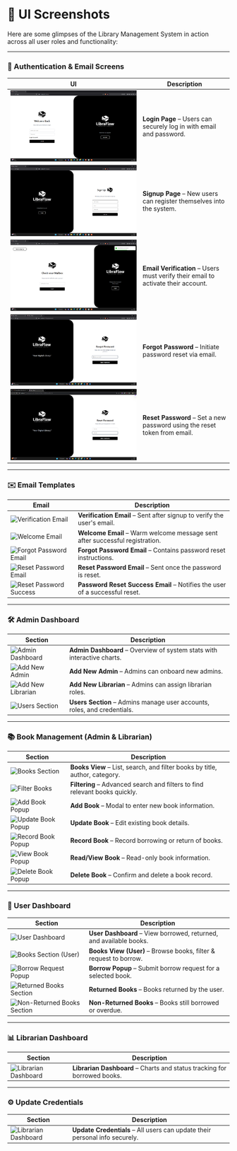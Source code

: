 # 📸 UI Screenshots

Here are some glimpses of the Library Management System in action across all user roles and functionality:

---

### 🔐 Authentication & Email Screens

| UI                                                                                                                                                        | Description                                                                       |
| --------------------------------------------------------------------------------------------------------------------------------------------------------- | --------------------------------------------------------------------------------- |
| ![Login Page](https://github.com/Rajdip1404/LIBRARY_MANAGEMENT_SYSTEM/blob/fb152eed45a5f077a00bf5b43125218914308553/images/login.png)                     | **Login Page** – Users can securely log in with email and password.               |
| ![Signup Page](https://github.com/Rajdip1404/LIBRARY_MANAGEMENT_SYSTEM/blob/fb152eed45a5f077a00bf5b43125218914308553/images/signup.png)                   | **Signup Page** – New users can register themselves into the system.              |
| ![Email Verification Page](https://github.com/Rajdip1404/LIBRARY_MANAGEMENT_SYSTEM/blob/fb152eed45a5f077a00bf5b43125218914308553/images/verify-email.png) | **Email Verification** – Users must verify their email to activate their account. |
| ![Forgot Password Page](https://github.com/Rajdip1404/LIBRARY_MANAGEMENT_SYSTEM/blob/fb152eed45a5f077a00bf5b43125218914308553/images/forgot-password.png) | **Forgot Password** – Initiate password reset via email.                          |
| ![Reset Password Page](https://github.com/Rajdip1404/LIBRARY_MANAGEMENT_SYSTEM/blob/fb152eed45a5f077a00bf5b43125218914308553/images/reset-password.png)   | **Reset Password** – Set a new password using the reset token from email.         |

---

### ✉️ Email Templates

| Email                                                                                    | Description                                                                  |
| ---------------------------------------------------------------------------------------- | ---------------------------------------------------------------------------- |
| ![Verification Email](https://chatgpt.com/c/screenshots/email-verification-template.png) | **Verification Email** – Sent after signup to verify the user's email.       |
| ![Welcome Email](https://chatgpt.com/c/screenshots/welcome-email.png)                    | **Welcome Email** – Warm welcome message sent after successful registration. |
| ![Forgot Password Email](https://chatgpt.com/c/screenshots/forgot-password-email.png)    | **Forgot Password Email** – Contains password reset instructions.            |
| ![Reset Password Email](https://chatgpt.com/c/screenshots/reset-password-email.png)      | **Reset Password Email** – Sent once the password is reset.                  |
| ![Reset Password Success](https://chatgpt.com/c/screenshots/reset-success-email.png)     | **Password Reset Success Email** – Notifies the user of a successful reset.  |

---

### 🛠️ Admin Dashboard

|Section|Description|
|---|---|
|![Admin Dashboard](https://chatgpt.com/c/screenshots/admin-dashboard.png)|**Admin Dashboard** – Overview of system stats with interactive charts.|
|![Add New Admin](https://chatgpt.com/c/screenshots/add-new-admin.png)|**Add New Admin** – Admins can onboard new admins.|
|![Add New Librarian](https://chatgpt.com/c/screenshots/add-new-librarian.png)|**Add New Librarian** – Admins can assign librarian roles.|
|![Users Section](https://chatgpt.com/c/screenshots/users-section-admin.png)|**Users Section** – Admins manage user accounts, roles, and credentials.|

---

### 📚 Book Management (Admin & Librarian)

| Section                                                                                     | Description                                                                 |
| ------------------------------------------------------------------------------------------- | --------------------------------------------------------------------------- |
| ![Books Section](https://chatgpt.com/c/screenshots/books-admin-librarian.png)               | **Books View** – List, search, and filter books by title, author, category. |
| ![Filter Books](https://chatgpt.com/c/screenshots/filter-books.png)                         | **Filtering** – Advanced search and filters to find relevant books quickly. |
| ![Add Book Popup](https://chatgpt.com/c/screenshots/add-book-popup.png)                     | **Add Book** – Modal to enter new book information.                         |
| ![Update Book Popup](https://chatgpt.com/c/screenshots/update-book-popup.png)               | **Update Book** – Edit existing book details.                               |
| ![Record Book Popup](https://chatgpt.com/c/screenshots/record-book-popup.png)               | **Record Book** – Record borrowing or return of books.                      |
| ![View Book Popup](https://chatgpt.com/c/screenshots/view-book-popup.png)                   | **Read/View Book** – Read-only book information.                            |
| ![Delete Book Popup](https://chatgpt.com/c/screenshots/delete-book-popup.png)               | **Delete Book** – Confirm and delete a book record.                         |

---

### 👤 User Dashboard

|Section|Description|
|---|---|
|![User Dashboard](https://chatgpt.com/c/screenshots/user-dashboard.png)|**User Dashboard** – View borrowed, returned, and available books.|
|![Books Section (User)](https://chatgpt.com/c/screenshots/books-user.png)|**Books View (User)** – Browse books, filter & request to borrow.|
|![Borrow Request Popup](https://chatgpt.com/c/screenshots/borrow-request.png)|**Borrow Popup** – Submit borrow request for a selected book.|
|![Returned Books Section](https://chatgpt.com/c/screenshots/returned-books-user.png)|**Returned Books** – Books returned by the user.|
|![Non-Returned Books Section](https://chatgpt.com/c/screenshots/non-returned-books-user.png)|**Non-Returned Books** – Books still borrowed or overdue.|

---

### 📊 Librarian Dashboard

|Section|Description|
|---|---|
|![Librarian Dashboard](https://chatgpt.com/c/screenshots/librarian-dashboard.png)|**Librarian Dashboard** – Charts and status tracking for borrowed books.|

---

### ⚙️ Update Credentials

| Section                                                                           | Description                                                                 |
| --------------------------------------------------------------------------------- | --------------------------------------------------------------------------- |
| ![Librarian Dashboard](https://chatgpt.com/c/screenshots/librarian-dashboard.png) | **Update Credentials** – All users can update their personal info securely. |
